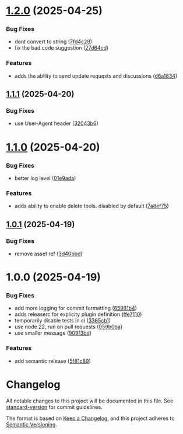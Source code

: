 # [1.2.0](https://github.com/smar-imran-khawaja/smar-mcp/compare/v1.1.1...v1.2.0) (2025-04-25)


### Bug Fixes

* dont convert to string ([7fd4c29](https://github.com/smar-imran-khawaja/smar-mcp/commit/7fd4c29b1abffcf88c89768785f26d423eb0f2e9))
* fix the bad code suggestion ([27d64cd](https://github.com/smar-imran-khawaja/smar-mcp/commit/27d64cd699ee4005dda62e60191272f59114cd1c))


### Features

* adds the ability to send update requests and discussions ([d6a1834](https://github.com/smar-imran-khawaja/smar-mcp/commit/d6a1834ef733bc2948c12d74ab00a8db3ba76da5))

## [1.1.1](https://github.com/smar-imran-khawaja/smar-mcp/compare/v1.1.0...v1.1.1) (2025-04-20)


### Bug Fixes

* use User-Agent header ([32043b6](https://github.com/smar-imran-khawaja/smar-mcp/commit/32043b601d59c44e034cc5fef06ccf06efde55a1))

# [1.1.0](https://github.com/smar-imran-khawaja/smar-mcp/compare/v1.0.1...v1.1.0) (2025-04-20)


### Bug Fixes

* better log level ([01e9ada](https://github.com/smar-imran-khawaja/smar-mcp/commit/01e9adaa006d68f35e25b37b790c916f5f2f9ba3))


### Features

* adds ability to enable delete tools. disabled by default ([7a8ef75](https://github.com/smar-imran-khawaja/smar-mcp/commit/7a8ef75e0af26fc57232470872ac21ab1973b080))

## [1.0.1](https://github.com/smar-imran-khawaja/smar-mcp/compare/v1.0.0...v1.0.1) (2025-04-19)


### Bug Fixes

* remove asset ref ([3d40bbd](https://github.com/smar-imran-khawaja/smar-mcp/commit/3d40bbd3d10ff8c4daa9404f99c5979d4dffc6cb))

# 1.0.0 (2025-04-19)


### Bug Fixes

* add more logging for commit formatting ([65981b4](https://github.com/smar-imran-khawaja/smar-mcp/commit/65981b4522f331554adda03c38bcd13b75f9e621))
* adds releaserc for explicity plugin definition ([ffe7110](https://github.com/smar-imran-khawaja/smar-mcp/commit/ffe7110d45913cab965f3b066425aa0b71356217))
* temporarily disable tests in ci ([3365cb1](https://github.com/smar-imran-khawaja/smar-mcp/commit/3365cb12f7ba9df95417cbbe8c70c627cabb0c82))
* use node 22, run on pull requests ([059b0ba](https://github.com/smar-imran-khawaja/smar-mcp/commit/059b0bae9edd87198024b89ae90f3639096b5463))
* use smaller message ([909f3bd](https://github.com/smar-imran-khawaja/smar-mcp/commit/909f3bd97803911a8b31ab0716f8512b9f569586))


### Features

*  add semantic release ([5f81c89](https://github.com/smar-imran-khawaja/smar-mcp/commit/5f81c89472d6ca09f48e6aa187b95e295cbc3887))

# Changelog

All notable changes to this project will be documented in this file. See [standard-version](https://github.com/conventional-changelog/standard-version) for commit guidelines.

The format is based on [Keep a Changelog](https://keepachangelog.com/en/1.0.0/),
and this project adheres to [Semantic Versioning](https://semver.org/spec/v2.0.0.html).
